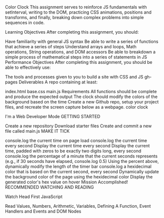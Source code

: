 Color Clock
This assignment serves to reinforce JS fundamentals with setInterval, writing to the DOM, practicing CSS animations, positions and transforms, and finally, breaking down complex problems into simple sequences in code.

Learning Objectives
After completing this assignment, you should:

Have familiarity with general JS syntax
Be able to write a series of functions that achieve a series of steps
Understand arrays and loops, Math operations, String operations, and DOM accessors
Be able to breakdown a simple process of mathematical steps into a series of statements in JS
Performance Objectives
After completing this assignment, you should be able to effectively use:

The tools and processes given to you to build a site with CSS and JS
gh-pages
Deliverables
A repo containing at least:

index.html
base.css
main.js
Requirements
All functions should be complete and produce the expected output
The clock should modify the colors of the background based on the time
Create a new Github repo, setup your project files, and recreate the screen capture below as a webpage.
color clock

I'm a Web Developer Mode
GETTING STARTED

Create a new repository
Download starter files
Create and commit a new file called main.js
MAKE IT TICK

console.log the current time on page load
console.log the current time every second
Display the current time every second
Display the current time, padded with zeros to be exactly two digits long, every second
console.log the percentage of a minute that the current seconds represents (e.g., if 30 seconds have elapsed, console.log 0.5)
Using the percent above, dynamically modify the length of the timer bar
console.log a hexidecimal color that is based on the current second, every second
Dynamically update the background color of the page using the hexidecimal color
Display the generated color's hex value on hover
Mission Accomplished!
RECOMMENDED WATCHING AND READING

Watch Head First JavaScript

Read Values, Numbers, Arithmetic, Variables, Defining A Function, Event Handlers and Events and DOM Nodes